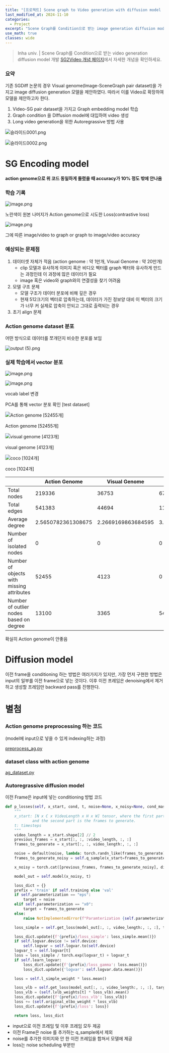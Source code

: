 ```yaml
---
title: "[프로젝트] Scene graph to Video generation with diffusion model - (2)구현"
last_modified_at: 2024-11-10
categories:
  - Project
excerpt: "Scene Graph를 Condition으로 받는 image generation diffusion model finetuning"
use_math: true
classes: wide
---
```


> Inha univ.  |  Scene Graph를 Condition으로 받는 video generation diffusion model 개발
[SG2Video 개념 페이지](https://hytric.github.io/project/SG2Video/)에서 자세한 개념을 확인하세요.

> 

### 요약

기존 SGDiff 논문의 경우 Visual genome(Image-SceneGraph pair dataset)을 가지고 image diffusion generation 모델을 제안하였다. 따라서 이를 Video로 확장하여 모델을 제안하고자 한다.

1. Video-SG pair dataset을 가지고 Graph embedding model 학습
2. Graph condition 을 DIffusion model에 대입하여 video 생성
3. Long video generation을 위한 Autoregrassive 방법 사용

![슬라이드0001.png](/assets/Images/2024-11-10-SG2Video2/0001.png)

![슬라이드0002.png](/assets/Images/2024-11-10-SG2Video2/0002.png)

# SG Encoding model

**action genome으로 위 코드 동일하게 돌렸을 때 accuracy가 10% 정도 밖에 안나옴**

### 학습 기록

![image.png](/assets/Images/2024-11-10-SG2Video2/image.png)

노란색이 원본 나머지가 Action genome으로 시도한 Loss(contrastive loss)

![image.png](/assets/Images/2024-11-10-SG2Video2/image%201.png)

그에 따른 image/video to graph or graph to image/video accuracy

### 예상되는 문제점

1. 데이터셋 자체가 적음 (action genome : 약 1만개, Visual Genome : 약 20만개)
    - clip 모델과 유사하게 이미지 혹은 비디오 벡터를 graph 벡터와 유사하게 만드는 과정인데 이 과정에 많은 데이터가 필요
    - image 혹은 video와 graph와의 연결성을 찾기 어려움
2. 모델 구조 문제
    - 모델 구조가 데이터 분포에 비해 깊은 경우
    - 현재 512크기의 벡터로 압축하는데, 데이터가 가진 정보양 대비 이 벡터의 크기가 너무 커 실제로 압축이 안되고 그대로 출력되는 경우
3. 초기 align 문제

### Action genome dataset 분포

어떤 방식으로 데이터를 쪼개던지 비슷한 분포를 보임

![output (5).png](/assets/Images/2024-11-10-SG2Video2/output_(5).png)

### 실제 학습에서 vector 분포

![image.png](/assets/Images/2024-11-10-SG2Video2/image%202.png)

![image.png](/assets/Images/2024-11-10-SG2Video2/image%203.png)

vocab label 변경

PCA를 통해 vector 분포 확인 [test dataset]

![Action genome [52455개]](/assets/Images/2024-11-10-SG2Video2/pca_visualization.png)

Action genome [52455개]

![visual genome [4123개]](/assets/Images/2024-11-10-SG2Video2/pca_visualization%201.png)

visual genome [4123개]

![coco [1024개]](/assets/Images/2024-11-10-SG2Video2/pca_visualization%202.png)

coco [1024개]

|  | Action Genome | Visual Genome | Coco Stuff |
| --- | --- | --- | --- |
| Total nodes | 219336 | 36753 | 6771 |
| Total edges | 541383 | 44694 | 11494 |
| Average degree | 2.5650782361308675 | 2.2669169863684595 | 3.2089794712745534 |
| Number of isolated nodes | 0 | 0 | 0 |
| Number of objects with missing attributes | 52455 | 4123 | 0 |
| Number of outlier nodes based on degree | 13100 | 3365 | 544 |

확실히 Action genome이 안좋음

# Diffusion model

이전 frame을 conditioning 하는 방법은 여러가지가 있지만, 가장 먼저 구현한 방법은 input의 일부를 이전 frame으로 넣는 것이다. 이후 이전 프레임은 denoising에서 제거하고 생성할 프레임만 backward pass를 진행한다.

 

# 별첨

### Action genome preprocessing 하는 코드

(model에 input으로 넣을 수 있게 indexing하는 과정)

[preprocess_ag.py](/assets/Images/2024-11-10-SG2Video2/preprocess_ag.py)

### dataset class with action genome

[ag_dataset.py](/assets/Images/2024-11-10-SG2Video2/ag_dataset.py)

### Autoregrassive diffusion model

이전 Frame은 input에 넣는 conditioning 방법 코드

```python
def p_losses(self, x_start, cond, t, noise=None, x_noisy=None, cond_mask=None, **kwargs,):
    """
    x_start: [N x C x VideoLength x H x W] tensor, where the first part is the previous frames
            and the second part is the frames to generate.
    t: timesteps
    """
    video_length = x_start.shape[2] // 2 
    previous_frames = x_start[:, :, :video_length, :, :] 
    frames_to_generate = x_start[:, :, video_length:, :, :]  

    noise = default(noise, lambda: torch.randn_like(frames_to_generate))
    frames_to_generate_noisy = self.q_sample(x_start=frames_to_generate, t=t, noise=noise)

    x_noisy = torch.cat([previous_frames, frames_to_generate_noisy], dim=2)

    model_out = self.model(x_noisy, t)

    loss_dict = {}
    prefix = 'train' if self.training else 'val'
    if self.parameterization == "eps":
        target = noise
    elif self.parameterization == "x0":
        target = frames_to_generate
    else:
        raise NotImplementedError(f"Paramterization {self.parameterization} not yet supported")

    loss_simple = self.get_loss(model_out[:, :, video_length:, :, :], target, mean=False).mean(dim=[1, 2, 3, 4])

    loss_dict.update({f'{prefix}/loss_simple': loss_simple.mean()})
    if self.logvar.device != self.device:
        self.logvar = self.logvar.to(self.device)
    logvar_t = self.logvar[t]
    loss = loss_simple / torch.exp(logvar_t) + logvar_t
    if self.learn_logvar:
        loss_dict.update({f'{prefix}/loss_gamma': loss.mean()})
        loss_dict.update({'logvar': self.logvar.data.mean()})

    loss = self.l_simple_weight * loss.mean()

    loss_vlb = self.get_loss(model_out[:, :, video_length:, :, :], target, mean=False).mean(dim=(1, 2, 3, 4))
    loss_vlb = (self.lvlb_weights[t] * loss_vlb).mean()
    loss_dict.update({f'{prefix}/loss_vlb': loss_vlb})
    loss += (self.original_elbo_weight * loss_vlb)
    loss_dict.update({f'{prefix}/loss': loss})

    return loss, loss_dict
```

- input으로 이전 프레임 및 이후 프레임 모두 제공
- 이전 Frame은 noise 를 추가하는 q_sample에서 제외
- noise를 추가한 이미지와 안 한 이전 프레임을 합쳐서 모델에 제공
- loss는 noise scheduling 부분만